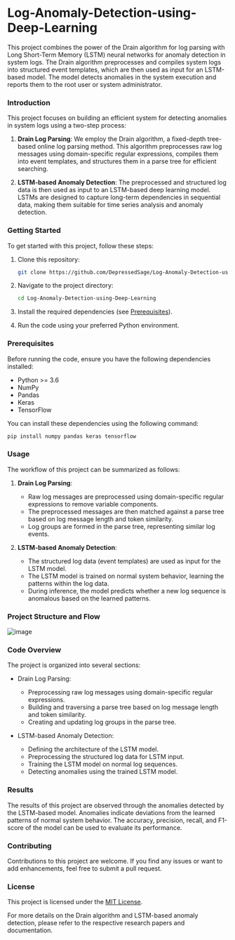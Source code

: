 # Log-Anomaly-Detection-using-Deep-Learning

This project combines the power of the Drain algorithm for log parsing with Long Short-Term Memory (LSTM) neural networks for anomaly detection in system logs. The Drain algorithm preprocesses and compiles system logs into structured event templates, which are then used as input for an LSTM-based model. The model detects anomalies in the system execution and reports them to the root user or system administrator.

### Introduction

This project focuses on building an efficient system for detecting anomalies in system logs using a two-step process: 

1. **Drain Log Parsing**: We employ the Drain algorithm, a fixed-depth tree-based online log parsing method. This algorithm preprocesses raw log messages using domain-specific regular expressions, compiles them into event templates, and structures them in a parse tree for efficient searching.

2. **LSTM-based Anomaly Detection**: The preprocessed and structured log data is then used as input to an LSTM-based deep learning model. LSTMs are designed to capture long-term dependencies in sequential data, making them suitable for time series analysis and anomaly detection.

### Getting Started

To get started with this project, follow these steps:

1. Clone this repository:

   ```sh
   git clone https://github.com/DepressedSage/Log-Anomaly-Detection-using-Deep-Learning.git
   ```

2. Navigate to the project directory:

   ```sh
   cd Log-Anomaly-Detection-using-Deep-Learning
   ```

3. Install the required dependencies (see [Prerequisites](#prerequisites)).

4. Run the code using your preferred Python environment.

### Prerequisites

Before running the code, ensure you have the following dependencies installed:

- Python >= 3.6
- NumPy
- Pandas
- Keras
- TensorFlow

You can install these dependencies using the following command:

```sh
pip install numpy pandas keras tensorflow
```

### Usage

The workflow of this project can be summarized as follows:

1. **Drain Log Parsing**:
   - Raw log messages are preprocessed using domain-specific regular expressions to remove variable components.
   - The preprocessed messages are then matched against a parse tree based on log message length and token similarity.
   - Log groups are formed in the parse tree, representing similar log events.

2. **LSTM-based Anomaly Detection**:
   - The structured log data (event templates) are used as input for the LSTM model.
   - The LSTM model is trained on normal system behavior, learning the patterns within the log data.
   - During inference, the model predicts whether a new log sequence is anomalous based on the learned patterns.

### Project Structure and Flow
![image](https://github.com/DepressedSage/Log-Anomaly-Detection-using-Deep-Learning/assets/78322027/874ca136-9d83-4c92-b5b9-5ff8defee0af)



### Code Overview

The project is organized into several sections:

- Drain Log Parsing:
  - Preprocessing raw log messages using domain-specific regular expressions.
  - Building and traversing a parse tree based on log message length and token similarity.
  - Creating and updating log groups in the parse tree.

- LSTM-based Anomaly Detection:
  - Defining the architecture of the LSTM model.
  - Preprocessing the structured log data for LSTM input.
  - Training the LSTM model on normal log sequences.
  - Detecting anomalies using the trained LSTM model.

### Results

The results of this project are observed through the anomalies detected by the LSTM-based model. Anomalies indicate deviations from the learned patterns of normal system behavior. The accuracy, precision, recall, and F1-score of the model can be used to evaluate its performance.

### Contributing

Contributions to this project are welcome. If you find any issues or want to add enhancements, feel free to submit a pull request.

### License

This project is licensed under the [MIT License](LICENSE).

For more details on the Drain algorithm and LSTM-based anomaly detection, please refer to the respective research papers and documentation.
